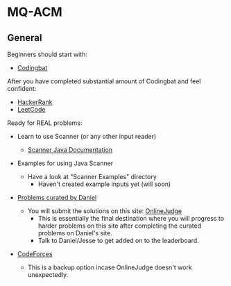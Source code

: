 # MQ-ACM

## General

Beginners should start with:

- [Codingbat](https://codingbat.com/)

After you have completed substantial amount of Codingbat and feel confident:

- [HackerRank](https://www.hackerrank.com/)
- [LeetCode](https://leetcode.com/)

Ready for REAL problems:

- Learn to use Scanner (or any other input reader)
    - [Scanner Java Documentation](https://docs.oracle.com/en/java/javase/12/docs/api/java.base/java/util/Scanner.html)

- Examples for using Java Scanner
    - Have a look at "Scanner Examples" directory
        - Haven't created example inputs yet (will soon)

- [Problems curated by Daniel](http://www.mqacm.ninja/problems)
    - You will submit the solutions on this site: [OnlineJudge](https://onlinejudge.org/)
        - This is essentially the final destination where you will progress to harder problems on this site after completing the curated problems on Daniel's site.
        - Talk to Daniel/Jesse to get added on to the leaderboard.

- [CodeForces](https://codeforces.com/)
    - This is a backup option incase OnlineJudge doesn't work unexpectedly.


